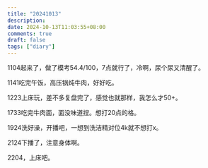 ```yaml
---
title: "20241013"
description: 
date: 2024-10-13T11:03:55+08:00
comments: true
draft: false
tags: ["diary"]
---
```

1104起来了，做了模考54.4/100，7点就行了，冷啊，尿个尿又清醒了。

1141吃完午饭，高压锅炖牛肉，好好吃。

1223上床玩，差不多复盘完了，感觉也就那样，我怎么才50+。

1733吃完牛肉面，面没味道捏。想打20点的格。

1924洗好澡，开播吧，一想到洗洁精对位4k就不想打x。

2124下播了，注意身体啊。

2204，上床吧。
